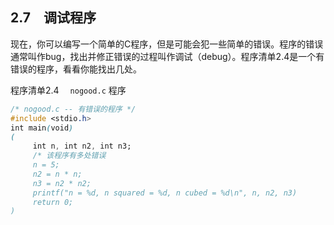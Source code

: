 ## 2.7　调试程序

现在，你可以编写一个简单的C程序，但是可能会犯一些简单的错误。程序的错误通常叫作bug，找出并修正错误的过程叫作调试（debug）。程序清单2.4是一个有错误的程序，看看你能找出几处。

程序清单2.4　 `nogood.c` 程序

```css
/* nogood.c -- 有错误的程序 */
#include <stdio.h>
int main(void)
(
     int n, int n2, int n3;
     /* 该程序有多处错误
     n = 5;
     n2 = n * n;
     n3 = n2 * n2;
     printf("n = %d, n squared = %d, n cubed = %d\n", n, n2, n3)
     return 0;
)
```

